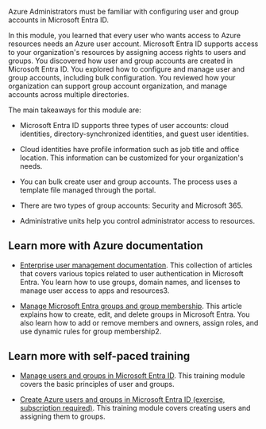 Azure Administrators must be familiar with configuring user and group accounts in Microsoft Entra ID.

In this module, you learned that every user who wants access to Azure resources needs an Azure user account. Microsoft Entra ID supports access to your organization's resources by assigning access rights to users and groups. You discovered how user and group accounts are created in Microsoft Entra ID. You explored how to configure and manage user and group accounts, including bulk configuration. You reviewed how your organization can support group account organization, and manage accounts across multiple directories.

The main takeaways for this module are:

- Microsoft Entra ID supports three types of user accounts: cloud identities, directory-synchronized identities, and guest user identities.

- Cloud identities have profile information such as job title and office location. This information can be customized for your organization's needs.

- You can bulk create user and group accounts. The process uses a template file managed through the portal.

- There are two types of group accounts: Security and Microsoft 365. 

- Administrative units help you control administrator access to resources.

## Learn more with Azure documentation

- [Enterprise user management documentation](/entra/identity/users/). This collection of articles that covers various topics related to user authentication in Microsoft Entra. You learn how to use groups, domain names, and licenses to manage user access to apps and resources3.

- [Manage Microsoft Entra groups and group membership](/entra/fundamentals/how-to-manage-groups). This article explains how to create, edit, and delete groups in Microsoft Entra. You also learn how to add or remove members and owners, assign roles, and use dynamic rules for group membership2.

## Learn more with self-paced training

- [Manage users and groups in Microsoft Entra ID](/training/modules/manage-users-and-groups-in-aad/). This training module covers the basic principles of user and groups. 

- [Create Azure users and groups in Microsoft Entra ID (exercise, subscription required)](/training/modules/create-users-and-groups-in-azure-active-directory/). This training module covers creating users and assigning them to groups. 